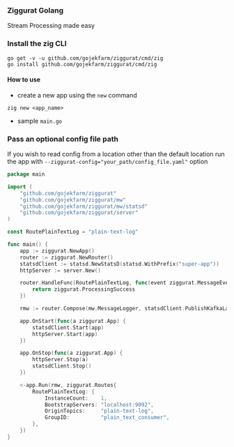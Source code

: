 ### Ziggurat Golang

Stream Processing made easy

### Install the zig CLI

```shell script
go get -v -u github.com/gojekfarm/ziggurat/cmd/zig
go install github.com/gojekfarm/ziggurat/cmd/zig                                                                                                                                                       
```

#### How to use

- create a new app using the `new` command

```shell
zig new <app_name>
```

- sample `main.go`

### Pass an optional config file path

If you wish to read config from a location other than the default location run the app
with `--ziggurat-config="your_path/config_file.yaml"` option

```go
package main

import (
	"github.com/gojekfarm/ziggurat"
	"github.com/gojekfarm/ziggurat/mw"
	"github.com/gojekfarm/ziggurat/mw/statsd"
	"github.com/gojekfarm/ziggurat/server"
)

const RoutePlainTextLog = "plain-text-log"

func main() {
	app := ziggurat.NewApp()
	router := ziggurat.NewRouter()
	statsdClient := statsd.NewStatsD(statsd.WithPrefix("super-app"))
	httpServer := server.New()

	router.HandleFunc(RoutePlainTextLog, func(event ziggurat.MessageEvent, app ziggurat.App) ziggurat.ProcessStatus {
		return ziggurat.ProcessingSuccess
	})

	rmw := router.Compose(mw.MessageLogger, statsdClient.PublishKafkaLag, statsdClient.PublishHandlerMetrics)

	app.OnStart(func(a ziggurat.App) {
		statsdClient.Start(app)
		httpServer.Start(app)
	})

	app.OnStop(func(a ziggurat.App) {
		httpServer.Stop(a)
		statsdClient.Stop()
	})

	<-app.Run(rmw, ziggurat.Routes{
		RoutePlainTextLog: {
			InstanceCount:    1,
			BootstrapServers: "localhost:9092",
			OriginTopics:     "plain-text-log",
			GroupID:          "plain_text_consumer",
		},
	})
}

```